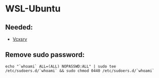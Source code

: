# WSL-Ubuntu

## Needed:
- [Vcxsrv](https://sourceforge.net/projects/vcxsrv/)

## Remove sudo password:
```
echo "`whoami` ALL=(ALL) NOPASSWD:ALL" | sudo tee /etc/sudoers.d/`whoami` && sudo chmod 0440 /etc/sudoers.d/`whoami`
```
